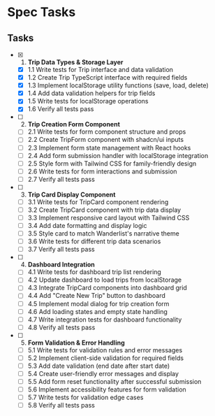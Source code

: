 # Spec Tasks

## Tasks

- [x] 1. **Trip Data Types & Storage Layer**
  - [x] 1.1 Write tests for Trip interface and data validation
  - [x] 1.2 Create Trip TypeScript interface with required fields
  - [x] 1.3 Implement localStorage utility functions (save, load, delete)
  - [x] 1.4 Add data validation helpers for trip fields
  - [x] 1.5 Write tests for localStorage operations
  - [x] 1.6 Verify all tests pass

- [ ] 2. **Trip Creation Form Component**
  - [ ] 2.1 Write tests for form component structure and props
  - [ ] 2.2 Create TripForm component with shadcn/ui inputs
  - [ ] 2.3 Implement form state management with React hooks
  - [ ] 2.4 Add form submission handler with localStorage integration
  - [ ] 2.5 Style form with Tailwind CSS for family-friendly design
  - [ ] 2.6 Write tests for form interactions and submission
  - [ ] 2.7 Verify all tests pass

- [ ] 3. **Trip Card Display Component**
  - [ ] 3.1 Write tests for TripCard component rendering
  - [ ] 3.2 Create TripCard component with trip data display
  - [ ] 3.3 Implement responsive card layout with Tailwind CSS
  - [ ] 3.4 Add date formatting and display logic
  - [ ] 3.5 Style card to match Wanderlist's narrative theme
  - [ ] 3.6 Write tests for different trip data scenarios
  - [ ] 3.7 Verify all tests pass

- [ ] 4. **Dashboard Integration**
  - [ ] 4.1 Write tests for dashboard trip list rendering
  - [ ] 4.2 Update dashboard to load trips from localStorage
  - [ ] 4.3 Integrate TripCard components into dashboard grid
  - [ ] 4.4 Add "Create New Trip" button to dashboard
  - [ ] 4.5 Implement modal dialog for trip creation form
  - [ ] 4.6 Add loading states and empty state handling
  - [ ] 4.7 Write integration tests for dashboard functionality
  - [ ] 4.8 Verify all tests pass

- [ ] 5. **Form Validation & Error Handling**
  - [ ] 5.1 Write tests for validation rules and error messages
  - [ ] 5.2 Implement client-side validation for required fields
  - [ ] 5.3 Add date validation (end date after start date)
  - [ ] 5.4 Create user-friendly error messages and display
  - [ ] 5.5 Add form reset functionality after successful submission
  - [ ] 5.6 Implement accessibility features for form validation
  - [ ] 5.7 Write tests for validation edge cases
  - [ ] 5.8 Verify all tests pass